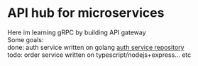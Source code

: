 # API hub for microservices
Here im learning gRPC by building API gateway <br />
  Some goals: <br />
  done: auth service written on golang [auth service repository](https://github.com/arturzhamaliyev/Online-shop-auth-svc)<br />
  todo: order service written on typescript/nodejs+express... etc <br />
  
